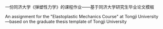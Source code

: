 一份同济大学《弹塑性力学》的课程作业——基于同济大学研究生毕业论文模板

An assignment for the "Elastoplastic Mechanics Course" at Tongji University—based on the graduate thesis template of Tongji University
